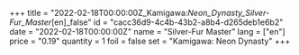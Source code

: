 +++
title = "2022-02-18T00:00:00Z_Kamigawa:_Neon_Dynasty_Silver-Fur_Master_[en]_false"
id = "cacc36d9-4c4b-43b2-a8b4-d265deb1e6b2"
date = "2022-02-18T00:00:00Z"
name = "Silver-Fur Master"
lang = ["en"]
price = "0.19"
quantity = 1
foil = false
set = "Kamigawa: Neon Dynasty"
+++
